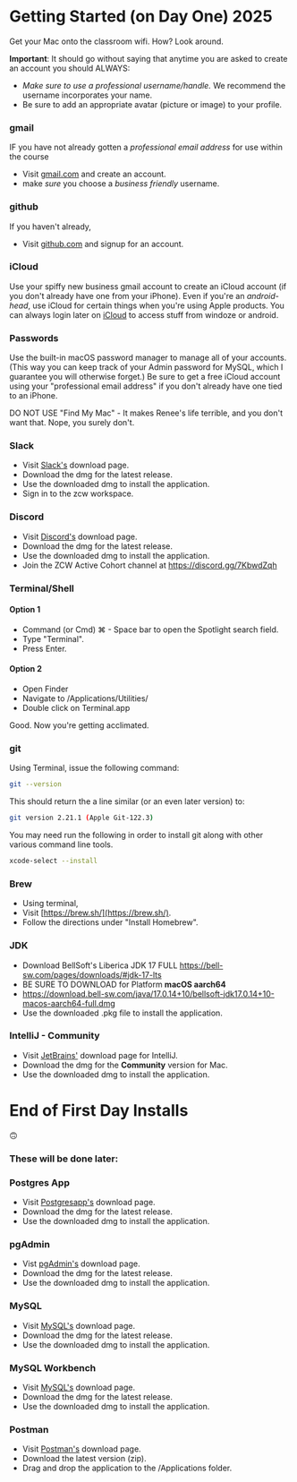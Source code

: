 # Getting Started (on Day One) 2025


Get your Mac onto the classroom wifi. How? Look around.

**Important**: It should go without saying that anytime you are asked to create an account you should ALWAYS:

* *Make sure to use a professional username/handle.* We recommend the username incorporates your name. 
* Be sure to add an appropriate avatar (picture or image) to your profile. 



### gmail

IF you have not already gotten a _professional email address_ for use within the course

* Visit [gmail.com](https://www.google.com/gmail/about/) and create an account.
* make *sure* you choose a *business friendly* username.

### github

If you haven't already, 

* Visit [github.com](https://github.com/) and signup for an account.  

### iCloud

Use your spiffy new business gmail account to create an iCloud account (if you don't already have one from your iPhone).
Even if you're an *android-head*, use iCloud for certain things when you're using Apple products. You can always login later on [iCloud](iCloud.com) to access stuff from windoze or android.

### Passwords

Use the built-in macOS password manager to manage all of your accounts. (This way you can keep track of your Admin password for MySQL, which I guarantee you will otherwise forget.)
Be sure to get a free iCloud account using your "professional email address" if you don't already have one tied to an iPhone.

DO NOT USE "Find My Mac" - It makes Renee's life terrible, and you don't want that. Nope, you surely don't.

### Slack

* Visit [Slack's](https://slack.com/downloads/mac) download page.
* Download the dmg for the latest release.
* Use the downloaded dmg to install the application.
* Sign in to the zcw workspace.


### Discord

* Visit [Discord's](https://discord.com/new/download) download page.
* Download the dmg for the latest release.
* Use the downloaded dmg to install the application.
* Join the ZCW Active Cohort channel at https://discord.gg/7KbwdZqh


### Terminal/Shell

#### Option 1
* Command (or Cmd) ⌘ - Space bar to open the Spotlight search field. 
* Type "Terminal". 
* Press Enter.

#### Option 2 

* Open Finder
* Navigate to /Applications/Utilities/
* Double click on Terminal.app

Good. Now you're getting acclimated.

### git

Using Terminal, issue the following command:
```bash
git --version
```

This should return the a line similar (or an even later version) to:  
```bash
git version 2.21.1 (Apple Git-122.3)
```

You may need run the following in order to install git along with other various command line tools.
```bash
xcode-select --install
```

### Brew

* Using terminal,
* Visit [https://brew.sh/](https://brew.sh/).
* Follow the directions under "Install Homebrew".


### JDK 

* Download BellSoft's Liberica JDK 17 FULL https://bell-sw.com/pages/downloads/#jdk-17-lts
* BE SURE TO DOWNLOAD for Platform __macOS aarch64__
* https://download.bell-sw.com/java/17.0.14+10/bellsoft-jdk17.0.14+10-macos-aarch64-full.dmg
* Use the downloaded .pkg file to install the application.

### IntelliJ - Community

* Visit [JetBrains'](https://www.jetbrains.com/idea/download/#section=mac) download page for IntelliJ.
* Download the dmg for the **Community** version for Mac.
* Use the downloaded dmg to install the application.

# End of First Day Installs

:upside_down_face:


### These will be done later:

### Postgres App

* Visit [Postgresapp's](https://postgresapp.com/downloads.html) download page.
* Download the dmg for the latest release.
* Use the downloaded dmg to install the application.


### pgAdmin 

* Vist [pgAdmin's](https://www.pgadmin.org) download page.
* Download the dmg for the latest release.
* Use the downloaded dmg to install the application.


### MySQL

* Visit [MySQL's](https://dev.mysql.com/downloads/mysql/) download page.
* Download the dmg for the latest release.
* Use the downloaded dmg to install the application.


### MySQL Workbench

* Visit [MySQL's](https://dev.mysql.com/downloads/workbench/) download page.
* Download the dmg for the latest release.
* Use the downloaded dmg to install the application.


### Postman

* Visit [Postman's](https://www.postman.com/downloads/) download page.
* Download the latest version (zip).
* Drag and drop the application to the /Applications folder.
